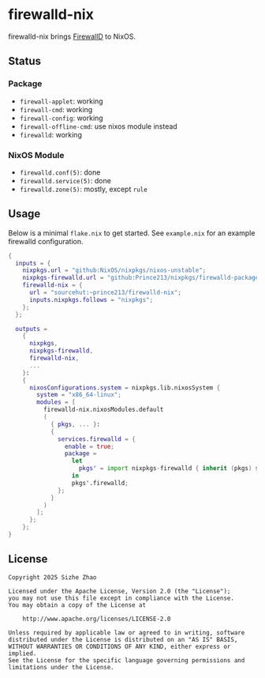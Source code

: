 # firewalld-nix

firewalld-nix brings [FirewallD](https://firewalld.org/) to NixOS.

## Status

### Package

- `firewall-applet`: working
- `firewall-cmd`: working
- `firewall-config`: working
- `firewall-offline-cmd`: use nixos module instead
- `firewalld`: working

### NixOS Module

- `firewalld.conf(5)`: done
- `firewalld.service(5)`: done
- `firewalld.zone(5)`: mostly, except `rule`

## Usage

Below is a minimal `flake.nix` to get started.
See `example.nix` for an example firewalld configuration.

```nix
{
  inputs = {
    nixpkgs.url = "github:NixOS/nixpkgs/nixos-unstable";
    nixpkgs-firewalld.url = "github:Prince213/nixpkgs/firewalld-package";
    firewalld-nix = {
      url = "sourcehut:~prince213/firewalld-nix";
      inputs.nixpkgs.follows = "nixpkgs";
    };
  };

  outputs =
    {
      nixpkgs,
      nixpkgs-firewalld,
      firewalld-nix,
      ...
    }:
    {
      nixosConfigurations.system = nixpkgs.lib.nixosSystem {
        system = "x86_64-linux";
        modules = [
          firewalld-nix.nixosModules.default
          (
            { pkgs, ... }:
            {
              services.firewalld = {
                enable = true;
                package =
                  let
                    pkgs' = import nixpkgs-firewalld { inherit (pkgs) system; };
                  in
                  pkgs'.firewalld;
              };
            }
          )
        ];
      };
    };
}
```

## License

```
Copyright 2025 Sizhe Zhao

Licensed under the Apache License, Version 2.0 (the "License");
you may not use this file except in compliance with the License.
You may obtain a copy of the License at

    http://www.apache.org/licenses/LICENSE-2.0

Unless required by applicable law or agreed to in writing, software
distributed under the License is distributed on an "AS IS" BASIS,
WITHOUT WARRANTIES OR CONDITIONS OF ANY KIND, either express or implied.
See the License for the specific language governing permissions and
limitations under the License.
```
